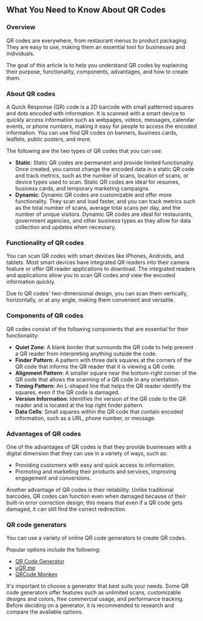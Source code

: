## What You Need to Know About QR Codes

### Overview

QR codes are everywhere, from restaurant menus to product packaging. They are easy to use, making them an essential tool for businesses and individuals. 

The goal of this article is to help you understand QR codes by explaining their purpose, functionality, components, advantages, and how to create them.

### About QR codes

A Quick Response (QR) code is a 2D barcode with small patterned squares and dots encoded with information. It is scanned with a smart device to quickly access information such as webpages, videos, messages, calendar events, or phone numbers, making it easy for people to access the encoded information. You can use find QR codes on banners, business cards, leaflets, public posters, and more.

The following are the two types of QR codes that you can use: 

* **Static**: Static QR codes are permanent and provide limited functionality. Once created, you cannot change the encoded data in a static QR code and track metrics, such as the number of scans, location of scans, or device types used to scan. Static QR codes are ideal for resumes, business cards, and temporary marketing campaigns.
* **Dynamic**: Dynamic QR codes are customizable and offer more functionality. They scan and load faster, and you can track metrics such as the total number of scans, average total scans per day, and the number of unique visitors. Dynamic QR codes are ideal for restaurants, government agencies, and other business types as they allow for data collection and updates when necessary.

### Functionality of QR codes

You can scan QR codes with smart devices like iPhones, Androids, and tablets. Most smart devices have integrated QR readers into their camera feature or offer QR reader applications to download. The integrated readers and applications allow you to scan QR codes and view the encoded information quickly. 

Due to QR codes' two-dimensional design, you can scan them vertically, horizontally, or at any angle, making them convenient and versatile.

### Components of QR codes

QR codes consist of the following components that are essential for their functionality:

* **Quiet Zone**: A blank border that surrounds the QR code to help prevent a QR reader from interpreting anything outside the code.
* **Finder** **Pattern**: A pattern with three dark squares at the corners of the QR code that informs the QR reader that it is viewing a QR code.
* **Alignment Pattern**: A smaller square near the bottom-right corner of the QR code that allows the scanning of a QR code in any orientation.
* **Timing Pattern**: An L-shaped line that helps the QR reader identify the squares, even if the QR code is damaged.
* **Version Information**: Identifies the version of the QR code to the QR reader and is located at the top right finder pattern.
* **Data Cells**: Small squares within the QR code that contain encoded information, such as a URL, phone number, or message.

### Advantages of QR codes

One of the advantages of QR codes is that they provide businesses with a digital dimension that they can use in a variety of ways, such as:

* Providing customers with easy and quick access to information.
* Promoting and marketing their products and services, improving engagement and conversions.

Another advantage of QR codes is their reliability. Unlike traditional barcodes, QR codes can function even when damaged because of their built-in error correction design; this means that even if a QR code gets damaged, it can still find the correct redirection.

### QR code generators

You can use a variety of online QR code generators to create QR codes.

Popular options include the following:

* [QR Code Generator](https://www.qr-code-generator.com/free-generator/?ut_source=google_c&ut_medium=cpc&ut_campaign=en_top_kw&ut_content=qr_generator_exact&ut_term=qr-code-generator_e&gclid=CjwKCAjw64eJBhAGEiwABr9o2Ht7ItP5pRaUY_fKvDI8rsxygzlbRd1ysPqUHXOnv4rWOlY3JJesbBoCXOQQAvD_BwE)
* [uQR.me](https://uqr.me/qr-code-generator/?ut_medium=cpc&ut_source=google&ut_campaign=2020-first&ut_term=qr-code-generator&ut_content=en&utm_term=qr-code-generator&utm_campaign=US+Campaigns&utm_source=adwords&utm_medium=ppc&hsa_acc=9523064648&hsa_cam=11226472739&hsa_grp=109303395039&hsa_ad=468751604145&hsa_src=g&hsa_tgt=kwd-374425108492&hsa_kw=qr-code-generator&hsa_mt=e&hsa_net=adwords&hsa_ver=3&gclid=CjwKCAjw64eJBhAGEiwABr9o2AbZwwS4iE1Kk6oyySe__lRpLmjmqEVuLgSJCBT9pWoIidPnhH2OVRoC3xkQAvD_BwE)
* [QRCode Monkey](https://www.qrcode-monkey.com/)

It's important to choose a generator that best suits your needs. Some QR code generators offer features such as unlimited scans, customizable designs and colors, free commercial usage, and performance tracking. Before deciding on a generator, it is recommended to research and compare the available options.
